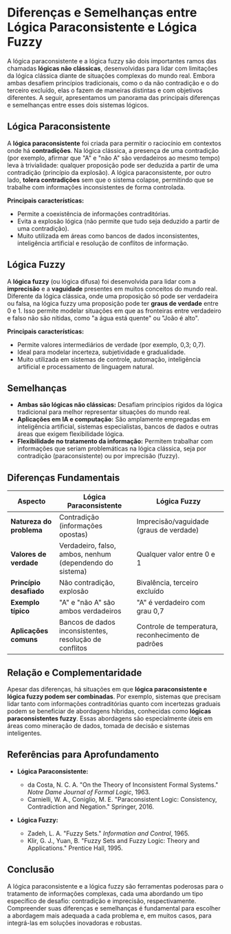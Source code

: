 
# Diferenças e Semelhanças entre Lógica Paraconsistente e Lógica Fuzzy

A lógica paraconsistente e a lógica fuzzy são dois importantes ramos das chamadas **lógicas não clássicas**, desenvolvidas para lidar com limitações da lógica clássica diante de situações complexas do mundo real. Embora ambas desafiem princípios tradicionais, como o da não contradição e o do terceiro excluído, elas o fazem de maneiras distintas e com objetivos diferentes. A seguir, apresentamos um panorama das principais diferenças e semelhanças entre esses dois sistemas lógicos.



## Lógica Paraconsistente

A **lógica paraconsistente** foi criada para permitir o raciocínio em contextos onde há **contradições**. Na lógica clássica, a presença de uma contradição (por exemplo, afirmar que "A" e "não A" são verdadeiros ao mesmo tempo) leva à trivialidade: qualquer proposição pode ser deduzida a partir de uma contradição (princípio da explosão). A lógica paraconsistente, por outro lado, **tolera contradições** sem que o sistema colapse, permitindo que se trabalhe com informações inconsistentes de forma controlada.

**Principais características:**
- Permite a coexistência de informações contraditórias.
- Evita a explosão lógica (não permite que tudo seja deduzido a partir de uma contradição).
- Muito utilizada em áreas como bancos de dados inconsistentes, inteligência artificial e resolução de conflitos de informação.



## Lógica Fuzzy

A **lógica fuzzy** (ou lógica difusa) foi desenvolvida para lidar com a **imprecisão** e a **vaguidade** presentes em muitos conceitos do mundo real. Diferente da lógica clássica, onde uma proposição só pode ser verdadeira ou falsa, na lógica fuzzy uma proposição pode ter **graus de verdade** entre 0 e 1. Isso permite modelar situações em que as fronteiras entre verdadeiro e falso não são nítidas, como "a água está quente" ou "João é alto".

**Principais características:**
- Permite valores intermediários de verdade (por exemplo, 0,3; 0,7).
- Ideal para modelar incerteza, subjetividade e gradualidade.
- Muito utilizada em sistemas de controle, automação, inteligência artificial e processamento de linguagem natural.



## Semelhanças

- **Ambas são lógicas não clássicas:** Desafiam princípios rígidos da lógica tradicional para melhor representar situações do mundo real.
- **Aplicações em IA e computação:** São amplamente empregadas em inteligência artificial, sistemas especialistas, bancos de dados e outras áreas que exigem flexibilidade lógica.
- **Flexibilidade no tratamento da informação:** Permitem trabalhar com informações que seriam problemáticas na lógica clássica, seja por contradição (paraconsistente) ou por imprecisão (fuzzy).



## Diferenças Fundamentais

| Aspecto                  | Lógica Paraconsistente                  | Lógica Fuzzy                         |
|--|--|--|
| **Natureza do problema** | Contradição (informações opostas)       | Imprecisão/vaguidade (graus de verdade) |
| **Valores de verdade**   | Verdadeiro, falso, ambos, nenhum (dependendo do sistema) | Qualquer valor entre 0 e 1           |
| **Princípio desafiado**  | Não contradição, explosão               | Bivalência, terceiro excluído        |
| **Exemplo típico**       | "A" e "não A" são ambos verdadeiros     | "A" é verdadeiro com grau 0,7        |
| **Aplicações comuns**    | Bancos de dados inconsistentes, resolução de conflitos | Controle de temperatura, reconhecimento de padrões |



## Relação e Complementaridade

Apesar das diferenças, há situações em que **lógica paraconsistente e lógica fuzzy podem ser combinadas**. Por exemplo, sistemas que precisam lidar tanto com informações contraditórias quanto com incertezas graduais podem se beneficiar de abordagens híbridas, conhecidas como **lógicas paraconsistentes fuzzy**. Essas abordagens são especialmente úteis em áreas como mineração de dados, tomada de decisão e sistemas inteligentes.



## Referências para Aprofundamento

- **Lógica Paraconsistente:**  
  - da Costa, N. C. A. "On the Theory of Inconsistent Formal Systems." *Notre Dame Journal of Formal Logic*, 1963.
  - Carnielli, W. A., Coniglio, M. E. "Paraconsistent Logic: Consistency, Contradiction and Negation." Springer, 2016.

- **Lógica Fuzzy:**  
  - Zadeh, L. A. "Fuzzy Sets." *Information and Control*, 1965.
  - Klir, G. J., Yuan, B. "Fuzzy Sets and Fuzzy Logic: Theory and Applications." Prentice Hall, 1995.



## Conclusão

A lógica paraconsistente e a lógica fuzzy são ferramentas poderosas para o tratamento de informações complexas, cada uma abordando um tipo específico de desafio: contradição e imprecisão, respectivamente. Compreender suas diferenças e semelhanças é fundamental para escolher a abordagem mais adequada a cada problema e, em muitos casos, para integrá-las em soluções inovadoras e robustas.


